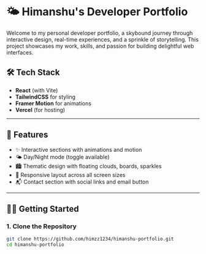 # 🌤️ Himanshu's Developer Portfolio

Welcome to my personal developer portfolio, a skybound journey through interactive design, real-time experiences, and a sprinkle of storytelling. This project showcases my work, skills, and passion for building delightful web interfaces.

## 🛠️ Tech Stack

- **React** (with Vite)
- **TailwindCSS** for styling
- **Framer Motion** for animations
- **Vercel** (for hosting)

---

## 📸 Features

- ✨ Interactive sections with animations and motion
- 🌤️ Day/Night mode (toggle available)
- 🏙️ Thematic design with floating clouds, boards, sparkles
- 📱 Responsive layout across all screen sizes
- 📬 Contact section with social links and email button

---

## 🧑‍💻 Getting Started

### 1. Clone the Repository

```bash
git clone https://github.com/himzz1234/himanshu-portfolio.git
cd himanshu-portfolio
```
